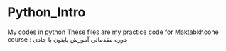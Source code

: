 # Python_Intro
My codes in python
These files are my practice code for Maktabkhoone course : دوره مقدماتی آموزش پایتون با جادی
